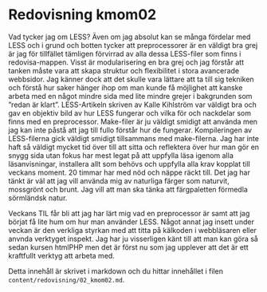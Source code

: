 ---
---
Redovisning kmom02
========================
Vad tycker jag om LESS? Även om jag absolut kan se många fördelar med LESS och i grund och botten tycker att preprocessorer är en väldigt bra grej är jag för tillfället tämligen förvirrad av alla dessa LESS-filer som finns i redovisa-mappen. Visst är modularisering en bra grej och jag förstår att tanken måste vara att skapa struktur och flexibilitet i stora avancerade webbsidor. Jag känner dock att det skulle vara lättare att ta till sig tekniken och förstå hur saker hänger ihop om man kunde få möjlighet att kanske arbeta med en något mindre sida med lite mindre grejer i bakgrunden som ”redan är klart”. 
LESS-Artikeln skriven av Kalle Kihlström var väldigt bra och gav en objektiv bild av hur LESS fungerar och vilka för och nackdelar som finns med en preprocessor.
Make-filer är ju väldigt smidigt att använda men jag kan inte påstå att jag till fullo förstår hur de fungerar. Kompileringen av LESS-filerna gick väldigt smidigt tillsammans med make-filerna. 
Jag har inte haft så väldigt mycket tid över till att sitta och reflektera över hur man gör en snygg sida utan fokus har mest legat på att uppfylla läsa igenom alla läsanvisningar, installera allt som behövs och uppfylla alla krav kopplat till veckans moment. 20 timmar har med nöd och näppe räckt till. Det jag har tänkt är väl att jag vill använda mig av naturliga färger som naturvit, mossgrönt och brunt. Jag vill att man ska tänka att färgpaletten förmedla sörmländsk natur.

Veckans TIL får bli att jag har lärt mig vad en preprocessor är samt att jag börjat få lite hum om hur man använder LESS. Något annat jag insett under veckan är den verkliga styrkan med att titta på kälkoden i webbläsaren eller anvnda verktyget inspekt. Jag har ju visserligen känt till att man kan göra så sedan kursen htmlPHP men det är först nu som jag upplever att det är ett kraftfullt verktyg att arbeta med.


Detta innehåll är skrivet i markdown och du hittar innehållet i filen `content/redovisning/02_kmom02.md`.
